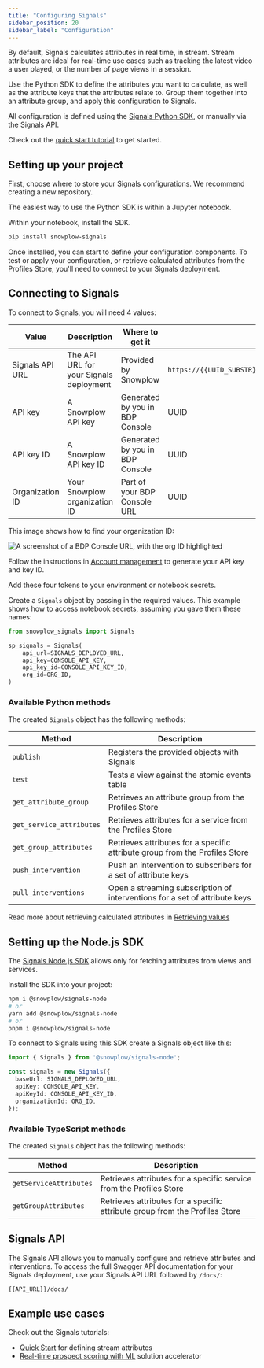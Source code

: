 ```yaml
---
title: "Configuring Signals"
sidebar_position: 20
sidebar_label: "Configuration"
---
```


By default, Signals calculates attributes in real time, in stream. Stream attributes are ideal for real-time use cases such as tracking the latest video a user played, or the number of page views in a session.

Use the Python SDK to define the attributes you want to calculate, as well as the attribute keys that the attributes relate to. Group them together into an attribute group, and apply this configuration to Signals.

All configuration is defined using the [Signals Python SDK](https://github.com/snowplow-incubator/snowplow-signals-sdk), or manually via the Signals API.

Check out the [quick start tutorial](/tutorials/signals-quickstart/start) to get started.

## Setting up your project

First, choose where to store your Signals configurations. We recommend creating a new repository.

The easiest way to use the Python SDK is within a Jupyter notebook.

Within your notebook, install the SDK.

```bash
pip install snowplow-signals
```

Once installed, you can start to define your configuration components. To test or apply your configuration, or retrieve calculated attributes from the Profiles Store, you'll need to connect to your Signals deployment.

## Connecting to Signals

To connect to Signals, you will need 4 values:

| Value           | Description                              | Where to get it                 | Format                                                  |
| --------------- | ---------------------------------------- | ------------------------------- | ------------------------------------------------------- |
| Signals API URL | The API URL for your Signals deployment  | Provided by Snowplow            | `https://{{UUID_SUBSTR}}.signals.snowplowanalytics.com` |
| API key         | A Snowplow API key                       | Generated by you in BDP Console | UUID                                                    |
| API key ID      | A Snowplow API key ID                    | Generated by you in BDP Console | UUID                                                    |
| Organization ID | Your Snowplow organization ID            | Part of your BDP Console URL    | UUID                                                    |

This image shows how to find your organization ID:

![A screenshot of a BDP Console URL, with the org ID highlighted](../images/orgID.png)

Follow the instructions in [Account management](/docs/account-management/index.md) to generate your API key and key ID.

Add these four tokens to your environment or notebook secrets.

Create a `Signals` object by passing in the required values. This example shows how to access notebook secrets, assuming you gave them these names:

```python
from snowplow_signals import Signals

sp_signals = Signals(
    api_url=SIGNALS_DEPLOYED_URL,
    api_key=CONSOLE_API_KEY,
    api_key_id=CONSOLE_API_KEY_ID,
    org_id=ORG_ID,
)
```

### Available Python methods

The created `Signals` object has the following methods:

| Method                   | Description                                                                |
| ------------------------ | -------------------------------------------------------------------------- |
| `publish`                | Registers the provided objects with Signals                                |
| `test`                   | Tests a view against the atomic events table                               |
| `get_attribute_group`    | Retrieves an attribute group from the Profiles Store                       |
| `get_service_attributes` | Retrieves attributes for a service from the Profiles Store                 |
| `get_group_attributes`   | Retrieves attributes for a specific attribute group from the Profiles Store|
| `push_intervention`      | Push an intervention to subscribers for a set of attribute keys            |
| `pull_interventions`     | Open a streaming subscription of interventions for a set of attribute keys |

Read more about retrieving calculated attributes in [Retrieving values](/docs/signals/retrieval/index.md)

## Setting up the Node.js SDK

The [Signals Node.js SDK](https://www.npmjs.com/package/@snowplow/signals-node) allows only for fetching attributes from views and services.

Install the SDK into your project:

```bash
npm i @snowplow/signals-node
# or
yarn add @snowplow/signals-node
# or
pnpm i @snowplow/signals-node
```

To connect to Signals using this SDK create a Signals object like this:

```typescript
import { Signals } from '@snowplow/signals-node';

const signals = new Signals({
  baseUrl: SIGNALS_DEPLOYED_URL,
  apiKey: CONSOLE_API_KEY,
  apiKeyId: CONSOLE_API_KEY_ID,
  organizationId: ORG_ID,
});
```

### Available TypeScript methods

The created `Signals` object has the following methods:

| Method                 | Description                                                                 |
| ---------------------- | --------------------------------------------------------------------------- |
| `getServiceAttributes` | Retrieves attributes for a specific service from the Profiles Store         |
| `getGroupAttributes`   | Retrieves attributes for a specific attribute group from the Profiles Store |

## Signals API

The Signals API allows you to manually configure and retrieve attributes and interventions. To access the full Swagger API documentation for your Signals deployment, use your Signals API URL followed by `/docs/`:

```bash
{{API_URL}}/docs/
```

## Example use cases

Check out the Signals tutorials:
* [Quick Start](/tutorials/signals-quickstart/start) for defining stream attributes
* [Real-time prospect scoring with ML](/tutorials/signals-ml-prospect-scoring/intro) solution accelerator
